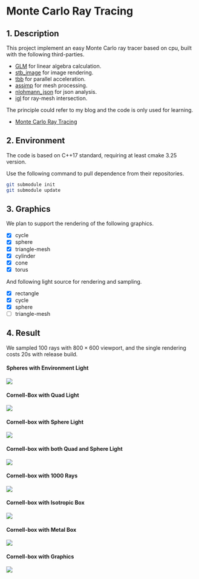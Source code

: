 # Monte Carlo Ray Tracing

## 1. Description

This project implement an easy Monte Carlo ray tracer based on cpu, built with the following third-parties.

- [GLM](https://github.com/g-truc/glm) for linear algebra calculation.
- [stb_image](https://github.com/nothings/stb) for image rendering.
- [tbb](https://github.com/oneapi-src/oneTBB) for parallel acceleration.
- [assimp](https://github.com/assimp/assimp) for mesh processing.
- [nlohmann_json](https://github.com/nlohmann/json) for json analysis.
- [igl](https://github.com/libigl/libigl.git) for ray-mesh intersection.

The principle could refer to my blog and the code is only used for learning. 

- [Monte Carlo Ray Tracing](http://blog.leanote.com/post/chty_syq/Ray-Tracing-1)


## 2. Environment

The code is based on C++17 standard, requiring at least cmake 3.25 version.

Use the following command to pull dependence from their repositories. 

``` bash
git submodule init
git submodule update
```

## 3. Graphics

We plan to support the rendering of the following graphics.

- [x] cycle
- [x] sphere
- [x] triangle-mesh
- [x] cylinder
- [x] cone
- [x] torus

And following light source for rendering and sampling.

- [x] rectangle
- [x] cycle
- [x] sphere
- [ ] triangle-mesh

## 4. Result

We sampled $100$ rays with $800 \times 600$ viewport, and the single rendering costs 20s with release build.

#### Spheres with Environment Light

![](results/spheres.png)

#### Cornell-Box with Quad Light

![](results/cornell_box_0.png)

#### Cornell-box with Sphere Light

![](results/cornell_box_1.png)

#### Cornell-box with both Quad and Sphere Light

![](results/cornell_box_2.png)

#### Cornell-box with 1000 Rays

![](results/cornell_box_3.png)

#### Cornell-box with Isotropic Box

![](results/cornell_box_5.png)

#### Cornell-box with Metal Box

![](results/cornell_box_4.png)

#### Cornell-box with Graphics

![](results/cornell_box_6.png)